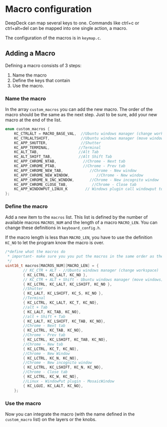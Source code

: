 # Macro configuration

DeepDeck can map several keys to one. Commands like ctrl+c or ctrl+alt+del can be mapped into one single action, a macro. 

The configuration of the macros is in `keymap.c`.

## Adding a Macro
Defining a macro consists of 3 steps:

1. Name the macro
1. Define the keys that contain
1. Use the macro.

### Name the macro

In the array `custom_macros` you can add the new macro. The order of the macro should be the same as the next step. Just to be sure, add your new macro at the end of the list.
``` c
enum custom_macros {
	KC_CTRLALT = MACRO_BASE_VAL,  //Ubuntu windows manager (change workspace)
	KC_CTRLALTSHIFT,              //Ubuntu windows manager (move windows)
	KC_APP_SHUTTER,               //Shutter
	KC_APP_TERMINAL,             //Terminal
	KC_ALT_TAB,                  //Alt Tab
	KC_ALT_SHIFT_TAB,            //Alt Shift Tab
	KC_APP_CHROME_NTAB,            //Chrome - Next tab
	KC_APP_CHROME_PTAB,            //Chrome - Prev tab
	KC_APP_CHROME_NEW_TAB,            //Chrome - New window
	KC_APP_CHROME_NEW_WINDOW,            //Chrome - New window
	KC_APP_CHROME_N_INC_WINDOW,       //Chrome - New incognito window
	KC_APP_CHROME_CLOSE_TAB,           //Chrome - Close tab
	KC_APP_WINDOWPUT_LINUX_K		// Windows plugin call windowput to move windows to certain parts. use this plus arrows.
};
```

### Define the macro

Add a new item to the `macros` list. This list is defined by the number of available macros `MACROS_NUM` and the length of a macro `MACRO_LEN`. You can change these definitions in `keyboard_config.h`.

If the macro length is less than `MACRO_LEN`, you have to use the definition `KC_NO` to let the program know the macro is over.

``` c
/*define what the macros do
 * important- make sure you you put the macros in the same order as the their enumeration
 */
uint16_t macros[MACROS_NUM][MACRO_LEN] = {
		// KC_CTR + ALT - //Ubuntu windows manager (change workspace)
		{ KC_LCTRL, KC_LALT, KC_NO },
		// KC_CTR + ALT + Shift - Ubuntu windows manager (move windows)
		{ KC_LCTRL, KC_LALT, KC_LSHIFT, KC_NO },
		//Shutter
		{ KC_LALT, KC_LSHIFT, KC_S, KC_NO },
		//Terminal
		{ KC_LCTRL, KC_LALT, KC_T, KC_NO}, 
		//alt + Tab
		{ KC_LALT, KC_TAB, KC_NO}, 
		//alt + Shift + Tab
		{ KC_LALT, KC_LSHIFT, KC_TAB, KC_NO}, 
		//Chrome - Next tab
		{ KC_LCTRL, KC_TAB, KC_NO}, 
		//Chrome - Prev tab
		{ KC_LCTRL, KC_LSHIFT, KC_TAB, KC_NO},
		//Chrome - New tab
		{ KC_LCTRL, KC_T, KC_NO}, 
		//Chrome - New Window
		{ KC_LCTRL, KC_N, KC_NO}, 
		//Chrome - New incognito window
		{ KC_LCTRL, KC_LSHIFT, KC_N, KC_NO}, 
		//Chrome - Close tab
		{ KC_LCTRL, KC_W, KC_NO}, 
		//Linux - WindowPut plugin - MosaicWindow
		{ KC_LGUI, KC_LALT, KC_NO}, 
	};
```

### Use the macro

Now you can integrate the macro (with the name defined in the `custom_macro` list) on the layers or the knobs.